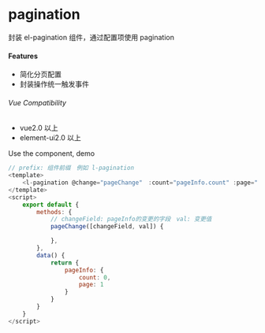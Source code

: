 # pagination

封装 el-pagination 组件，通过配置项使用 pagination

#### Features

* 简化分页配置
* 封装操作统一触发事件

###### Vue Compatibility

* vue2.0 以上
* element-ui2.0 以上

Use the component, demo

```js
// prefix: 组件前缀　例如 l-pagination
<template>
    <l-pagination @change="pageChange"　:count="pageInfo.count" :page="pageInfo.page"/>
</template>
<script>
    export default {
        methods: {
            // changeField: pageInfo的变更的字段　val: 变更值
            pageChange([changeField, val]) {

            },
        },
        data() {
            return {
                pageInfo: {
                    count: 0,
                    page: 1
                }
            }
        }
    }
</script>
```
